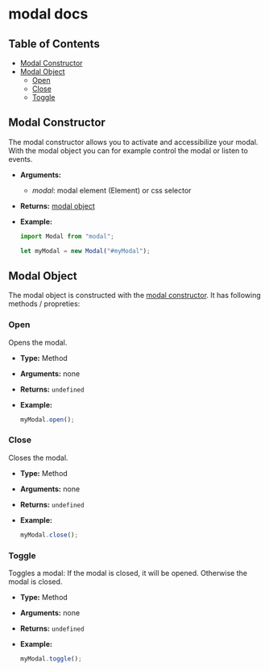 # modal docs

## Table of Contents

-   [Modal Constructor](#modal-constructor)
-   [Modal Object](#modal-object)
    -   [Open](#open)
    -   [Close](#close)
    -   [Toggle](#toggle)

## Modal Constructor

The modal constructor allows you to activate and accessibilize your modal.
With the modal object you can for example control the modal or listen to events.

-   **Arguments:**
    -   _modal_: modal element (Element) or css selector
-   **Returns:** [modal object](#modal-object)
-   **Example:**

    ```js
    import Modal from "modal";

    let myModal = new Modal("#myModal");
    ```

## Modal Object

The modal object is constructed with the
[modal constructor](#modal-constructor). It has following methods / propreties:

### Open

Opens the modal.

-   **Type:** Method
-   **Arguments:** none
-   **Returns:** `undefined`
-   **Example:**

    ```js
    myModal.open();
    ```

### Close

Closes the modal.

-   **Type:** Method
-   **Arguments:** none
-   **Returns:** `undefined`
-   **Example:**

    ```js
    myModal.close();
    ```

### Toggle

Toggles a modal: If the modal is closed, it will be opened. Otherwise the modal
is closed.

-   **Type:** Method
-   **Arguments:** none
-   **Returns:** `undefined`
-   **Example:**

    ```js
    myModal.toggle();
    ```
